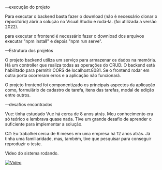--execução do projeto

Para executar o backend basta fazer o download (não é necessário clonar o repositório) abrir a solução no Visual Studio e rodá-la. (foi utilizada a versão 2022).

para executar o frontend é necessário fazer o download dos arquivos executar "npm install" e depois "npm run serve".

--Estrutura dos projetos

O projeto backend utiliza um serviço para armazenar os dados na memória. Há um controller que realiza todas as operações do CRUD. O backend está habilitado para permitir CORS de localhost:8081. Se o frontend rodar em outra porta ocorreram erros e 
a aplicação não funcionará.

O projeto frontend foi componentizado os principais aspectos da aplicação como, formulário de cadastro de tarefa, itens das tarefas, modal de edição entre outros.

--desafios encontrados

Vue: tinha estudado Vue há cerca de 8 anos atrás. Meu conhecimento era só teórico e lembrava quase nada. Tive um grande desafio de aprender o suficiente para implementar a solução.

C#: Eu trabalhei cerca de 6 meses em uma empresa há 12 anos atrás. Já tinha uma familiaridade, mas, também, tive que pesquisar para conseguir reproduzir o teste.

Vídeo do sistema rodando.

[![Video](https://img.youtube.com/vi/rsOcu9Ufa3A/maxresdefault.jpg)](https://www.youtube.com/watch?v=rsOcu9Ufa3A)


